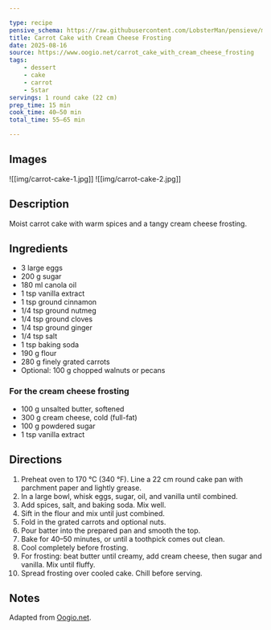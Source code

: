 ```yaml
---

type: recipe
pensive_schema: https://raw.githubusercontent.com/LobsterMan/pensieve/main/schema/recipe/0.1.0.json
title: Carrot Cake with Cream Cheese Frosting
date: 2025-08-16
source: https://www.oogio.net/carrot_cake_with_cream_cheese_frosting
tags:
    - dessert
    - cake
    - carrot
    - 5star
servings: 1 round cake (22 cm)
prep_time: 15 min
cook_time: 40–50 min
total_time: 55–65 min

---
```


## Images

![[img/carrot-cake-1.jpg]]
![[img/carrot-cake-2.jpg]]

## Description

Moist carrot cake with warm spices and a tangy cream cheese frosting.

## Ingredients

* 3 large eggs
* 200 g sugar
* 180 ml canola oil
* 1 tsp vanilla extract
* 1 tsp ground cinnamon
* 1/4 tsp ground nutmeg
* 1/4 tsp ground cloves
* 1/4 tsp ground ginger
* 1/4 tsp salt
* 1 tsp baking soda
* 190 g flour
* 280 g finely grated carrots
* Optional: 100 g chopped walnuts or pecans

### For the cream cheese frosting

* 100 g unsalted butter, softened
* 300 g cream cheese, cold (full-fat)
* 100 g powdered sugar
* 1 tsp vanilla extract

## Directions

1. Preheat oven to 170 °C (340 °F). Line a 22 cm round cake pan with parchment paper and lightly grease.
2. In a large bowl, whisk eggs, sugar, oil, and vanilla until combined.
3. Add spices, salt, and baking soda. Mix well.
4. Sift in the flour and mix until just combined.
5. Fold in the grated carrots and optional nuts.
6. Pour batter into the prepared pan and smooth the top.
7. Bake for 40–50 minutes, or until a toothpick comes out clean.
8. Cool completely before frosting.
9. For frosting: beat butter until creamy, add cream cheese, then sugar and vanilla. Mix until fluffy.
10. Spread frosting over cooled cake. Chill before serving.

## Notes

Adapted from [Oogio.net](https://www.oogio.net/carrot_cake_with_cream_cheese_frosting).
